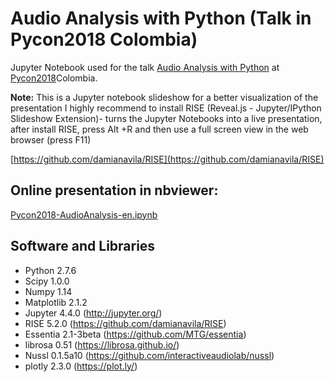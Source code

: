 # Audio Analysis with Python (Talk in Pycon2018 Colombia)

Jupyter Notebook used for the talk [Audio Analysis with Python](https://www.pycon.co/speakers/jose-ricardo-zapata/) at [Pycon2018](https://www.pycon.co/)Colombia.

**Note:** This is a Jupyter notebook slideshow for a better visualization of the presentation I highly recommend to install RISE (Reveal.js - Jupyter/IPython Slideshow Extension)- turns the Jupyter Notebooks into a live presentation, after install RISE, press Alt +R and then use a full screen view in the web browser (press F11)

[https://github.com/damianavila/RISE](https://github.com/damianavila/RISE)

## Online presentation in nbviewer:

[Pycon2018-AudioAnalysis-en.ipynb](http://nbviewer.jupyter.org/github/JoseRZapata/Pycon2018Colombia/blob/master/Pycon2018-AudioAnalysis-en.ipynb)

## Software and Libraries

- Python 2.7.6
- Scipy 1.0.0
- Numpy 1.14
- Matplotlib 2.1.2
- Jupyter 4.4.0 (http://jupyter.org/)
- RISE 5.2.0 (https://github.com/damianavila/RISE) 
- Essentia 2.1-3beta (https://github.com/MTG/essentia)
- librosa 0.51  (https://librosa.github.io/)
- Nussl 0.1.5a10 (https://github.com/interactiveaudiolab/nussl)
- plotly 2.3.0 (https://plot.ly/)

